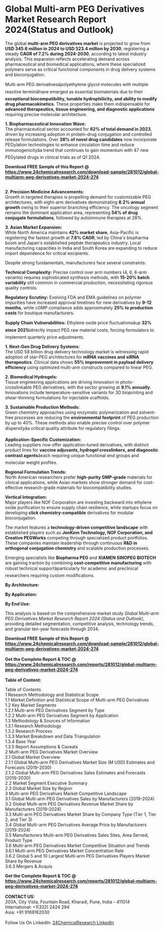<h1>Global Multi-arm PEG Derivatives Market Research Report 2024(Status and Outlook)</h1><p>The global <strong>multi-arm PEG derivatives market</strong> is projected to grow from <strong>USD 345.6 million in 2024 to USD 523.4 million by 2030</strong>, registering a steady <strong>CAGR of 7.2% during 2024-2030</strong>, according to latest industry analysis. This expansion reflects accelerating demand across pharmaceutical and biomedical applications, where these specialized polymers serve as critical functional components in drug delivery systems and bioconjugation.</p><p>Multi-arm PEG derivativesâpolyethylene glycol molecules with multiple reactive terminiâhave emerged as essential biomaterials due to their <strong>exceptional biocompatibility, tunable hydrophilicity, and ability to modify drug pharmacokinetics</strong>. These properties make them indispensable for <strong>advanced therapeutics, tissue engineering, and diagnostic applications</strong> requiring precise molecular architecture.</p><p><strong>1. Biopharmaceutical Innovation Wave:</strong><br>
The pharmaceutical sector accounted for <strong>62% of total demand in 2023</strong>, driven by increasing adoption in protein-drug conjugation and controlled release formulations. Over <strong>38% of novel drug candidates</strong> now incorporate PEGylation technologies to enhance circulation time and reduce immunogenicityâa trend that continues to gain momentum with 47 new PEGylated drugs in clinical trials as of Q1 2024.</p><div><b>Download FREE Sample of this Report @ 
            <a href="https://www.24chemicalresearch.com/download-sample/281012/global-multiarm-peg-derivatives-market-2024-274">
            https://www.24chemicalresearch.com/download-sample/281012/global-multiarm-peg-derivatives-market-2024-274</a></b></div><br><p><strong>2. Precision Medicine Advancements:</strong><br>
Growth in targeted therapies is propelling demand for customizable PEG architectures, with eight-arm derivatives demonstrating <strong>8.2% annual growth</strong> owing to their superior branching efficiency. The oncology segment remains the dominant application area, representing <strong>54% of drug conjugate formulations</strong>, followed by autoimmune therapies at 28%.</p><p><strong>3. Asian Market Expansion:</strong><br>
While North America maintains <strong>42% market share</strong>, Asia-Pacific is registering the fastest growth at <strong>7.8% CAGR</strong>, led by China's biopharma boom and Japan's established peptide therapeutics industry. Local manufacturing capacities in India and South Korea are expanding to reduce import dependence for critical excipients.</p><p>Despite strong fundamentals, manufacturers face several constraints:</p><p><strong>Technical Complexity:</strong> Precise control over arm numbers (4, 6, 8-arm variants) requires sophisticated synthesis methods, with <strong>15-20% batch variability</strong> still common in commercial production, necessitating rigorous quality controls.</p><p><strong>Regulatory Scrutiny:</strong> Evolving FDA and EMA guidelines on polymer impurities have increased approval timelines for new derivatives by <strong>9-12 months</strong>, while cGMP compliance adds approximately <strong>25% to production costs</strong> for boutique manufacturers.</p><p><strong>Supply Chain Vulnerabilities:</strong> Ethylene oxide price fluctuationsâup <strong>32% since 2021</strong>âdirectly impact PEG raw material costs, forcing formulators to implement quarterly price adjustments.</p><p><strong>1. Next-Gen Drug Delivery Systems:</strong><br>
The USD 58 billion drug delivery technology market is witnessing rapid adoption of star-PEG architectures for <strong>mRNA vaccines and siRNA therapeutics</strong>. Clinical data shows <strong>55% improvement in payload delivery efficiency</strong> using optimized multi-arm constructs compared to linear PEG.</p><p><strong>2. Biomedical Hydrogels:</strong><br>
Tissue engineering applications are driving innovation in photo-crosslinkable PEG derivatives, with the sector growing at <strong>9.1% annually</strong>. Innovations include temperature-sensitive variants for 3D bioprinting and shear-thinning formulations for injectable scaffolds.</p><p><strong>3. Sustainable Production Methods:</strong><br>
Green chemistry approaches using enzymatic polymerization and solvent-free processes are reducing the <strong>environmental footprint</strong> of PEG production by up to 40%. These methods also enable precise control over polymer dispersityâa critical quality attribute for regulatory filings.</p><p><strong>Application-Specific Customization:</strong><br>
    Leading suppliers now offer application-tuned derivatives, with distinct product lines for <strong>vaccine adjuvants, hydrogel crosslinkers, and diagnostic contrast agents</strong>âeach requiring unique functional end groups and molecular weight profiles.</p><p><strong>Regional Formulation Trends:</strong><br>
    North American researchers prefer <strong>high-purity GMP-grade</strong> materials for clinical applications, while Asian markets show stronger demand for cost-effective research-grade materials for biocompatibility studies.</p><p><strong>Vertical Integration:</strong><br>
    Major players like NOF Corporation are investing backward into ethylene oxide purification to ensure supply chain resilience, while startups focus on developing <strong>click chemistry-compatible</strong> derivatives for modular bioconjugation.</p><p>The market features a <strong>technology-driven competitive landscape</strong> with established players such as <strong>JenKem Technology, NOF Corporation, and Creative PEGWorks</strong> competing through specialized product portfolios. These companies maintain leadership through continuous <strong>R&amp;D in orthogonal conjugation chemistry</strong> and scalable production processes.</p><p>Emerging specialists like <strong>Biopharma PEG</strong> and <strong>XIAMEN SINOPEG BIOTECH</strong> are gaining traction by combining <strong>cost-competitive manufacturing</strong> with robust technical supportâparticularly for academic and preclinical researchers requiring custom modifications.</p><p><strong>By Architecture:</strong></p><p><strong>By Application:</strong></p><p><strong>By End Use:</strong></p><p>This analysis is based on the comprehensive market study <em>Global Multi-arm PEG Derivatives Market Research Report 2024 (Status and Outlook)</em>, providing detailed segmentation, competitive analysis, technology trends, and granular ten-year forecasts through 2034.</p><div><b>Download FREE Sample of this Report @ 
            <a href="https://www.24chemicalresearch.com/download-sample/281012/global-multiarm-peg-derivatives-market-2024-274">
            https://www.24chemicalresearch.com/download-sample/281012/global-multiarm-peg-derivatives-market-2024-274</a></b></div><br><div><b>Get the Complete Report & TOC @ 
            <a href="https://www.24chemicalresearch.com/reports/281012/global-multiarm-peg-derivatives-market-2024-274">
            https://www.24chemicalresearch.com/reports/281012/global-multiarm-peg-derivatives-market-2024-274</a></b></div><br>
            <b>Table of Content:</b><p>Table of Contents<br />
 1 Research Methodology and Statistical Scope<br />
 1.1 Market Definition and Statistical Scope of Multi-arm PEG Derivatives<br />
 1.2 Key Market Segments<br />
 1.2.1 Multi-arm PEG Derivatives Segment by Type<br />
 1.2.2 Multi-arm PEG Derivatives Segment by Application<br />
 1.3 Methodology & Sources of Information<br />
 1.3.1 Research Methodology<br />
 1.3.2 Research Process<br />
 1.3.3 Market Breakdown and Data Triangulation<br />
 1.3.4 Base Year<br />
 1.3.5 Report Assumptions & Caveats<br />
 2 Multi-arm PEG Derivatives Market Overview<br />
 2.1 Global Market Overview<br />
 2.1.1 Global Multi-arm PEG Derivatives Market Size (M USD) Estimates and Forecasts (2019-2030)<br />
 2.1.2 Global Multi-arm PEG Derivatives Sales Estimates and Forecasts (2019-2030)<br />
 2.2 Market Segment Executive Summary<br />
 2.3 Global Market Size by Region<br />
 3 Multi-arm PEG Derivatives Market Competitive Landscape<br />
 3.1 Global Multi-arm PEG Derivatives Sales by Manufacturers (2019-2024)<br />
 3.2 Global Multi-arm PEG Derivatives Revenue Market Share by Manufacturers (2019-2024)<br />
 3.3 Multi-arm PEG Derivatives Market Share by Company Type (Tier 1, Tier 2, and Tier 3)<br />
 3.4 Global Multi-arm PEG Derivatives Average Price by Manufacturers (2019-2024)<br />
 3.5 Manufacturers Multi-arm PEG Derivatives Sales Sites, Area Served, Product Type<br />
 3.6 Multi-arm PEG Derivatives Market Competitive Situation and Trends<br />
 3.6.1 Multi-arm PEG Derivatives Market Concentration Rate<br />
 3.6.2 Global 5 and 10 Largest Multi-arm PEG Derivatives Players Market Share by Revenue<br />
 3.6.3 Mergers & Acquis</p><div><b>Get the Complete Report & TOC @ 
            <a href="https://www.24chemicalresearch.com/reports/281012/global-multiarm-peg-derivatives-market-2024-274">
            https://www.24chemicalresearch.com/reports/281012/global-multiarm-peg-derivatives-market-2024-274</a></b></div><br><b>CONTACT US:</b><br>
            203A, City Vista, Fountain Road, Kharadi, Pune, India - 411014<br>
            International: +1(332) 2424 294<br>
            Asia: +91 9169162030 <br><br>
            Follow Us On LinkedIn: <a href="https://www.linkedin.com/company/24chemicalresearch/">24ChemicalResearch LinkedIn</a>